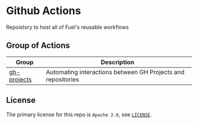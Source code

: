 # Github Actions

Repoistory to host all of Fuel's reusable workflows

## Group of Actions

| Group                         | Description                                                  |
| ----------------------------- | ------------------------------------------------------------ |
| [gh-projects](./gh-projects/) | Automating interactions between GH Projects and repositories |

## License

The primary license for this repo is `Apache 2.0`, see [`LICENSE`](./LICENSE.md).
